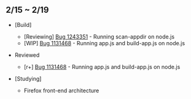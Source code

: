 ## 2/15 ~ 2/19

- [Build]
	- [Reviewing] [Bug 1243351](https://bugzilla.mozilla.org/show_bug.cgi?id=1243351) - Running scan-appdir on node.js
	- [WIP] [Bug 1131468](https://bugzilla.mozilla.org/show_bug.cgi?id=1131468) - Running app.js and build-app.js on node.js

- Reviewed
	- [r+] [Bug 1131468](https://bugzilla.mozilla.org/show_bug.cgi?id=1131468) - Running app.js and build-app.js on node.js

- [Studying]
	- Firefox front-end architecture
